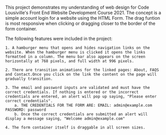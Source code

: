 This project demonstrates my understanding of web design for Code Lousiville's Front End Website Development Course 2021. The concept is a simple account login for a website using the HTML Form. The drag funtion is most responsive when clicking or dragging closer to the border of the form container. 

The following features were included in the project: 
    
    1. A hamburger menu that opens and hides navigation links on the website. When the hamburger menu is clicked it opens the links formatted in a column. The menu bar also appears on the screen horizontally at 768 pixels, and full width at 996 pixels.

    2. There are transition animations for the linked pages: About, FAQS and Contact.Once you click on the link the content on the page will gradually transition.

    3. The email and password inputs are validated and must have the correct credentials. If nothing is entered or the incorrect credentials are entered, an alert will pop up saying, "Please enter correct credentials".
        a. THE CREDENTIALS FOR THE FORM ARE: EMAIL: admin@example.com PASSWORD: password
        b. Once the correct credentials are submitted an alert will display a message saying, "Welcome admin@example.com"

    4. The form container itself is draggable in all screen sizes.

   
